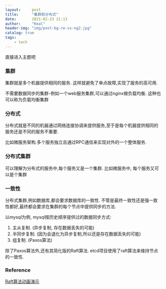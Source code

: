 ```yaml
---
layout:     post
title:      "集群和分布式"
date:       2021-02-23 21:13
author:     "Keal"
header-img: "img/post-bg-re-vs-ng2.jpg"
catalog: true
tags:
    - tech
---
```


直接进入主题吧

### 集群

集群就是多个机器提供相同的服务. 这样就避免了单点故障,实现了服务的高可用. 

不需要数据同步的集群-例如一个web服务集群,可以通过nginx做负载均衡. 这种也可以称为负载均衡集群

### 分布式

分布式就是不同的机器通过网络连接协调来提供服务,至于是每个机器提供相同的服务还是不同的服务不重要.

比如微服务架构.多个服务独立且通过RPC通信来实现对外的一个整体服务.

### 分布式集群

可以理解为分布式的服务中,每个服务又是一个集群. 比如微服务中, 每个服务又可以是个集群

### 一致性

分布式集群,例如数据库,都会要求数据库的一致性. 不管是最终一致性还是强一致性都好,最终都会要求在集群的每个节点中提供同步的方法.

以mysql为例, mysql按历史顺序提供过的数据同步方式:

1. 主从复制.  (异步复制, 存在数据丢失的可能)
2. 半同步复制. (因为会退化为异步复制,所以还是存在数据丢失的可能)
3. 组复制. (Paxos算法)

除了Paxos算法外,还有其简化版的Raft算法. etcd项目使用了raft算法来维持节点的一致性.

### Reference

[Raft算法动画演示](http://thesecretlivesofdata.com/raft/)
